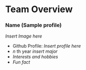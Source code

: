 # Team Overview

### Name (Sample profile)

_Insert Image here_

- Github Profile: _Insert profile here_
- _n_ th year _insert major_
- _Interests and hobbies_
- _Fun fact_
